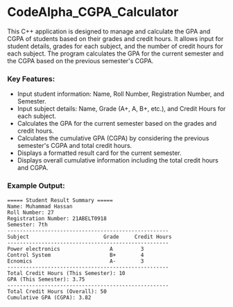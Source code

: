 # CodeAlpha_CGPA_Calculator

This C++ application is designed to manage and calculate the GPA and CGPA of students based on their grades and credit hours. It allows input for student details, grades for each subject, and the number of credit hours for each subject. The program calculates the GPA for the current semester and the CGPA based on the previous semester's CGPA.

### Key Features:
- Input student information: Name, Roll Number, Registration Number, and Semester.
- Input subject details: Name, Grade (A+, A, B+, etc.), and Credit Hours for each subject.
- Calculates the GPA for the current semester based on the grades and credit hours.
- Calculates the cumulative GPA (CGPA) by considering the previous semester's CGPA and total credit hours.
- Displays a formatted result card for the current semester.
- Displays overall cumulative information including the total credit hours and CGPA.

### Example Output:

```
===== Student Result Summary =====
Name: Muhammad Hassan
Roll Number: 27
Registration Number: 21ABELT0918
Semester: 7th
----------------------------------------------------
Subject                        Grade     Credit Hours
----------------------------------------------------
Power electronics                A         3
Control System                   B+        4
Ecnomics                         A-        3
----------------------------------------------------
Total Credit Hours (This Semester): 10
GPA (This Semester): 3.75
----------------------------------------------------
Total Credit Hours (Overall): 50
Cumulative GPA (CGPA): 3.82
```
